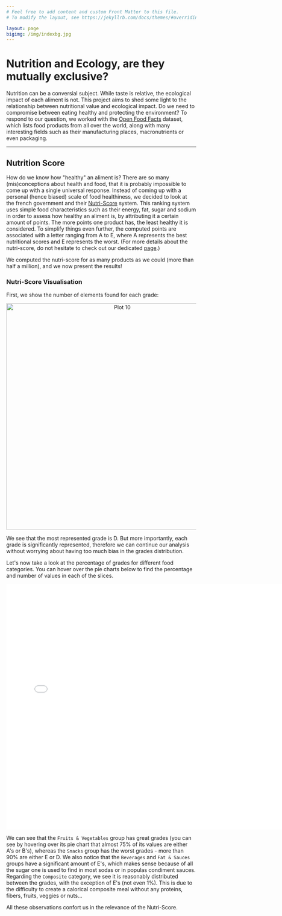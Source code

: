 ```yaml
---
# Feel free to add content and custom Front Matter to this file.
# To modify the layout, see https://jekyllrb.com/docs/themes/#overriding-theme-defaults

layout: page
bigimg: /img/indexbg.jpg
---
```


# Nutrition and Ecology, are they mutually exclusive?
Nutrition can be a conversial subject.
While taste is relative, the ecological impact of each aliment is not.
This project aims to shed some light to the relationship between nutritional value and ecological impact.
Do we need to compromise between eating healthy and protecting the environment?
To respond to our question, we worked with the [Open Food Facts](https://fr.openfoodfacts.org/ "Open Food Facts Web Page") dataset, which lists food products from all over the world, along with many interesting fields such as their manufacturing places, macronutrients or even packaging.

---

## Nutrition Score
How do we know how "healthy" an aliment is?
There are so many (mis)conceptions about health and food, that it is probably impossible to come up with a single universal response.
Instead of coming up with a personal (hence biased) scale of food healthiness, we decided to look at the french government and their [Nutri-Score](/nutri_score) system.
This ranking system uses simple food characteristics such as their energy, fat, sugar and sodium in order to assess how healthy an aliment is, by attributing it a certain amount of points.
The more points one product has, the least healthy it is considered.
To simplify things even further, the computed points are associated with a letter ranging from A to E, where A represents the best nutritional scores and E represents the worst.
(For more details about the nutri-score, do not hesitate to check out our dedicated [page](/nutri_score).)

We computed the nutri-score for as many products as we could (more than half a million), and we now present the results!

### Nutri-Score Visualisation
First, we show the number of elements found for each grade:
<div>
    <a href="https://plot.ly/~yohoy/10/?share_key=rZZXXmaX2NIrtn0YXOrrQr" target="_blank" title="Plot 10" style="display: block; text-align: center;"><img src="https://plot.ly/~yohoy/10.png?share_key=rZZXXmaX2NIrtn0YXOrrQr" alt="Plot 10" style="max-width: 100%;width: 600px;"  width="600" onerror="this.onerror=null;this.src='https://plot.ly/404.png';" /></a>
    <script data-plotly="yohoy:10" sharekey-plotly="rZZXXmaX2NIrtn0YXOrrQr" src="https://plot.ly/embed.js" async></script>
</div>

We see that the most represented grade is D. But more importantly, each grade is significantly represented, therefore we can continue our analysis without worrying about having too much bias in the grades distribution.

Let's now take a look at the percentage of grades for different food categories. You can hover over the pie charts below to find the percentage and number of values in each of the slices.
<iframe width="750" height="650" frameborder="0" scrolling="no" src="//plot.ly/~yohoy/1.embed"></iframe>

We can see that the `Fruits & Vegetables` group has great grades (you can see by hovering over its pie chart that almost 75% of its values are either A's or B's), whereas the `Snacks` group has the worst grades - more than 90% are either E or D. 
We also notice that the `Beverages` and `Fat & Sauces` groups have a significant amount of E's, which makes sense because of all the sugar one is used to find in most sodas or in populas condiment sauces.
Regarding the `Composite` category, we see it is reasonably distributed between the grades, with the exception of E's (not even 1%).
This is due to the difficulty to create a calorical composite meal without any proteins, fibers, fruits, veggies or nuts...



All these observations confort us in the relevance of the Nutri-Score.
